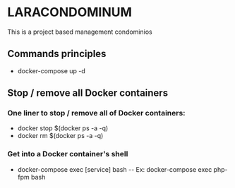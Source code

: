 # LARACONDOMINUM

This is a project based management condominios

## Commands principles

- docker-compose up -d

## Stop / remove all Docker containers

### One liner to stop / remove all of Docker containers:

- docker stop $(docker ps -a -q)
- docker rm $(docker ps -a -q)

### Get into a Docker container's shell

- docker-compose exec [service] bash
-- Ex: docker-compose exec php-fpm bash

